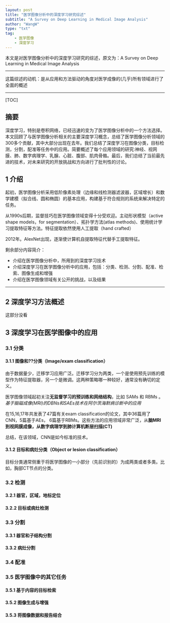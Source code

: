 ```yaml
---
layout: post
title: "医学图像分析中的深度学习研究综述"
subtitle: "A Survey on Deep Learning in Medical Image Analysis"
author: "WangW"
type: "txt"
tag: 
    - 医学图像
    - 深度学习
---
```


本文是对医学图像分析中的深度学习研究的综述，原文为：A Survey on Deep Learning in Medical Image Analysis

---

这篇综述的动机：是从应用和方法驱动的角度对医学成像的(几乎)所有领域进行了全面的概述

---



[TOC]

## 摘要

深度学习，特别是卷积网络，已经迅速的变为了医学图像分析中的一个方法选择。本文回顾了与医学图像分析相关的主要深度学习概念，总结了医学图像分析领域的300多个贡献，其中大部分出现在去年。我们总结了深度学习在图像分类，目标检测，分割，配准等任务中的应用。简要概述了每个应用领域的研究:神经、视网膜、肺、数字病理学、乳腺、心脏、腹部、肌肉骨骼。最后，我们总结了当前最先进的技术，对未来研究的开放挑战和方向进行了批判性的讨论。

## 1 介绍

起初，医学图像分析采用低阶像素处理（边缘和线检测器滤波器，区域增长）和数学建模（拟合线、圆和椭圆）的基本应用，构建基于符合规则的系统来解决特定的任务。

从1990s后期，监督技巧在医学图像领域变得十分受欢迎。主动形状模型（active shape models，for segmentation）、拓扑学方法(atlas methods)、使用统计学习提取特征等方法。特征提取依然使用人工提取（hand crafted）

2012年。AlexNet出现，逐渐使计算机自提取特征代替手工提取特征。

剩余部分内容简介：

- 介绍在医学图像分析中，所用到的深度学习技术
- 介绍深度学习在医学图像分析中的应用，包括：分类、检测、分割、配准、检索、图像生成和增强
- 介绍在医学图像领域有关公开的挑战，以及结果

---

## 2 深度学习方法概述

这部分没看

## 3 深度学习在医学图像中的应用

### 3.1 分类

#### 3.1.1 图像和??分类（Image/exam classification）

 由于数据量少，迁移学习应用广泛。迁移学习分为两类，一个是使用预先训练的模型作为特征提取器，另一个是微调。这两种策略哪一种较好，通常没有确切的定义。

医学图像领域起初关注**无监督学习的预训练和网络结构**，比如 SAMs 和 RBMs 。*基于脑磁成像(MRI)的DBNs和SAEs技术在阿尔茨海默病诊断中的应用*

在15,16,17年共发表了47篇有关exam classification的论文，其中36篇用了CNN，5篇基于AEs， 6篇基于RBMs。这些方法的应用领域非常广泛，从**脑MRI到视网膜成像，从数字病理学到肺计算机断层扫描(CT)**

总结，在该领域，CNN是如今标准的技术。

#### 3.1.2 目标和病灶分类（Object or lesion classification）

目标分类通常侧重于将医学图像的一小部分（先前识别的）为成两类或者多类。比如，胸部CT节点的分类。

### 3.2 检测

#### 3.2.1 器官，区域，地标定位

#### 3.2.2 目标或病灶检测

### 3.3 分割

#### 3.3.1 器官和子结构分割

#### 3.3.2 病灶分割

### 3.4 配准

### 3.5 医学图像中的其它任务

#### 3.5.1 基于内容的目标检索

#### 3.5.2 图像生成与增强

#### 3.5.3 将图像数据和报告结合





